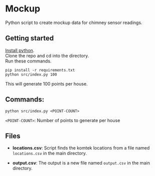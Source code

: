 # Mockup
Python script to create mockup data for chimney sensor readings.

<!-- ![](pipe.png) -->

## Getting started
[Install python](https://www.python.org/downloads/).  
Clone the repo and cd into the directory.  
Run these commands.
```
pip install -r requirements.txt
python src/index.py 100
```

This will generate 100 points per house.  

## Commands:
```
python src/index.py <POINT-COUNT>
```

`<POINT-COUNT>`: Number of points to generate per house


## Files  
- **locations.csv**: Script finds the komtek locations from a file named `locations.csv` in the main directory.

- **output.csv**: The output is a new file named `output.csv` in the main directory.